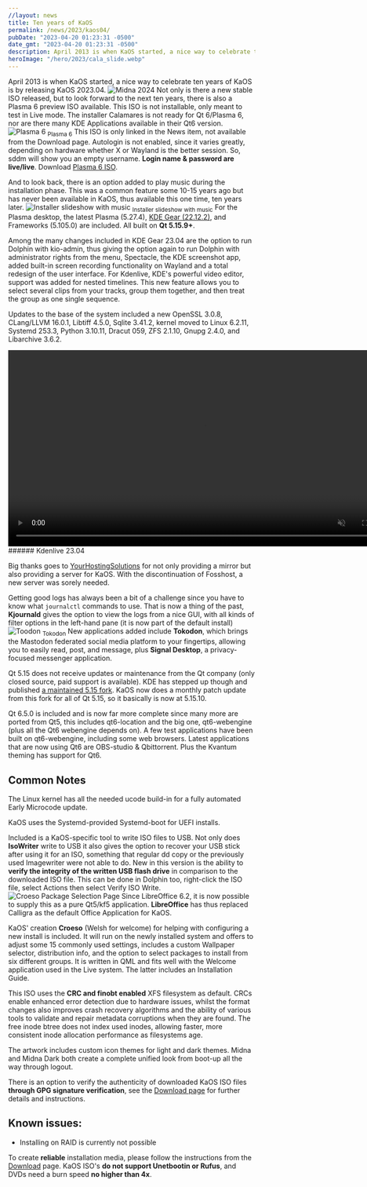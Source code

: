 ```yaml
---
//layout: news
title: Ten years of KaOS
permalink: /news/2023/kaos04/
pubDate: "2023-04-20 01:23:31 -0500"
date_gmt: "2023-04-20 01:23:31 -0500"
description: April 2013 is when KaOS started, a nice way to celebrate ten years of KaOS is by releasing KaOS 2023.04.
heroImage: "/hero/2023/cala_slide.webp"
---
```


April 2013 is when KaOS started, a nice way to celebrate ten years of KaOS is by releasing KaOS 2023.04.
![](/2024/midna2024.png "Midna 2024")
Not only is there a new stable ISO released, but to look forward to the next ten years, there is also a Plasma 6 preview ISO available. This ISO is not installable, only meant to test in Live mode. The installer Calamares is not ready for Qt 6/Plasma 6, nor are there many KDE Applications available in their Qt6 version.
![](/2023/plasma6.png "Plasma 6")
<sub>Plasma 6</sub>
This ISO is only linked in the News item, not available from the Download page. Autologin is not enabled, since it varies greatly, depending on hardware whether X or Wayland is the better session. So, sddm will show you an empty username. **Login name & password are live/live**. Download [Plasma 6 ISO](https://sourceforge.net/projects/kaos-test/files/iso/KaOS_Plasma6-2023.04.20-x86_64.iso/).

And to look back, there is an option added to play music during the installation phase. This was a common feature some 10-15 years ago but has never been available in KaOS, thus available this one time, ten years later.
![](/2023/cala_slide.png "Installer slideshow with music")
<sub>Installer slideshow with music</sub>
For the Plasma desktop, the latest Plasma (5.27.4), [KDE Gear (22.12.2)](https://kde.org/announcements/gear/23.04.0/), and Frameworks (5.105.0) are included. All built on <b>Qt 5.15.9+</b>.

Among the many changes included in KDE Gear 23.04 are the option to run Dolphin with kio-admin, thus giving the option again to run Dolphin with administrator rights from the menu, Spectacle, the KDE screenshot app, added built-in screen recording functionality on Wayland and a total redesign of the user interface. For Kdenlive, KDE's powerful video editor, support was added for nested timelines. This new feature allows you to select several clips from your tracks, group them together, and then treat the group as one single sequence.

Updates to the base of the system included a new OpenSSL 3.0.8, CLang/LLVM 16.0.1, Libtiff 4.5.0, Sqlite 3.41.2, kernel moved to Linux 6.2.11, Systemd 253.3, Python 3.10.11, Dracut 059, ZFS 2.1.10, Gnupg 2.4.0, and Libarchive 3.6.2.

<video width="800" loop="true" muted="true" autoplay="true" controls="false">
    <source src="https://invent.kde.org/websites/kde-org/-/raw/master/static/announcements/gear/23.04.0/kdenlive_timelines.mp4" type="video/mp4">
    Your browser does not support the video tag.
</video>
###### Kdenlive 23.04

Big thanks goes to [YourHostingSolutions](https://yourhostingsolutions.com/) for not only providing a mirror but also providing a server for KaOS. With the discontinuation of Fosshost, a new server was sorely needed.

Getting good logs has always been a bit of a challenge since you have to know what `journalctl` commands to use. That is now a thing of the past, **Kjournald** gives the option to view the logs from a nice GUI, with all kinds of filter options in the left-hand pane (it is now part of the default install)
![](/2023/tokodon.png "Toodon")
<sub>Tokodon</sub>
New applications added include **Tokodon**, which brings the Mastodon federated social media platform to your fingertips, allowing you to easily read, post, and message, plus **Signal Desktop**, a privacy-focused messenger application.

Qt 5.15 does not receive updates or maintenance from the Qt company (only closed source, paid support is available). KDE has stepped up though and published [a maintained 5.15 fork](https://dot.kde.org/2021/04/06/announcing-kdes-qt-5-patch-collection). KaOS now does a monthly patch update from this fork for all of Qt 5.15, so it basically is now at 5.15.10.

Qt 6.5.0 is included and is now far more complete since many more are ported from Qt5, this includes qt6-location and the big one, qt6-webengine (plus all the Qt6 webengine depends on). A few test applications have been built on qt6-webengine, including some web browsers. Latest applications that are now using Qt6 are OBS-studio & Qbittorrent. Plus the Kvantum theming has support for Qt6.

## Common Notes

The Linux kernel has all the needed ucode build-in for a fully automated Early Microcode update.

KaOS uses the Systemd-provided Systemd-boot for UEFI installs.

Included is a KaOS-specific tool to write ISO files to USB. Not only does **IsoWriter** write to USB it also gives the option to recover your USB stick after using it for an ISO, something that regular dd copy or the previously used Imagewriter were not able to do. New in this version is the ability to **verify the integrity of the written USB flash drive** in comparison to the downloaded ISO file. This can be done in Dolphin too, right-click the ISO file, select Actions then select Verify ISO Write.
![](/2020/croeso_packages.png "Croeso Package Selection Page")
Since LibreOffice 6.2, it is now possible to supply this as a pure Qt5/kf5 application. **LibreOffice** has thus replaced Calligra as the default Office Application for KaOS.

KaOS' creation **Croeso** (Welsh for welcome) for helping with configuring a new install is included. It will run on the newly installed system and offers to adjust some 15 commonly used settings, includes a custom Wallpaper selector, distribution info, and the option to select packages to install from six different groups. It is written in QML and fits well with the Welcome application used in the Live system. The latter includes an Installation Guide.

This ISO uses the **CRC and finobt enabled** XFS filesystem as default. CRCs enable enhanced error detection due to hardware issues, whilst the format changes also improves crash recovery algorithms and the ability of various tools to validate and repair metadata corruptions when they are found. The free inode btree does not index used inodes, allowing faster, more consistent inode allocation performance as filesystems age.

The artwork includes custom icon themes for light and dark themes. Midna and Midna Dark both create a complete unified look from boot-up all the way through logout.

There is an option to verify the authenticity of downloaded KaOS ISO files **through GPG signature verification**, see the [Download page](https://kaosx.us/pages/download/#authenticity-check) for further details and instructions.

## Known issues:

- Installing on RAID is currently not possible

To create **reliable** installation media, please follow the instructions from the [Download](http://kaosx.us/download/) page. KaOS ISO's **do not support Unetbootin or Rufus**, and DVDs need a burn speed **no higher than 4x**.
